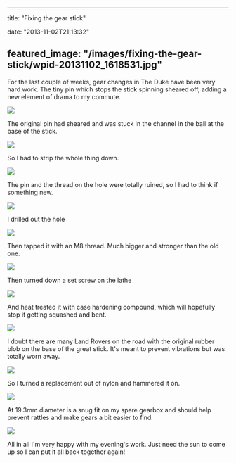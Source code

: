 
---
title: "Fixing the gear stick"

date: "2013-11-02T21:13:32"

featured_image: "/images/fixing-the-gear-stick/wpid-20131102_1618531.jpg"
---


For the last couple of weeks, gear changes in The Duke have been very hard work. The tiny pin which stops the stick spinning sheared off, adding a new element of drama to my commute. 

<a href="/images/fixing-the-gear-stick/wpid-20131102_1618531.jpg"><img src="/images/fixing-the-gear-stick/wpid-20131102_1618531.jpg"/></a>

The original pin had sheared and was stuck in the channel in the ball at the base of the stick. 

<a href="/images/fixing-the-gear-stick/wpid-20131102_1630051.jpg"><img src="/images/fixing-the-gear-stick/wpid-20131102_1630051.jpg"/></a>

So I had to strip the whole thing down. 

<a href="/images/fixing-the-gear-stick/wpid-20131102_1634281.jpg"><img src="/images/fixing-the-gear-stick/wpid-20131102_1634281.jpg"/></a>

The pin and the thread on the hole were totally ruined, so I had to think if something new. 

<a href="/images/fixing-the-gear-stick/wpid-20131102_1641521.jpg"><img src="/images/fixing-the-gear-stick/wpid-20131102_1641521.jpg"/></a>

I drilled out the hole

<a href="/images/fixing-the-gear-stick/wpid-20131102_1650201.jpg"><img src="/images/fixing-the-gear-stick/wpid-20131102_1650201.jpg"/></a>

Then tapped it with an M8 thread. Much bigger and stronger than the old one. 

<a href="/images/fixing-the-gear-stick/wpid-20131102_1654271.jpg"><img src="/images/fixing-the-gear-stick/wpid-20131102_1654271.jpg"/></a>

Then turned down a set screw on the lathe

<a href="/images/fixing-the-gear-stick/wpid-20131102_1708491.jpg"><img src="/images/fixing-the-gear-stick/wpid-20131102_1708491.jpg"/></a>

And heat treated it with case hardening compound, which will hopefully stop it getting squashed and bent. 

<a href="/images/fixing-the-gear-stick/wpid-13834259391531.jpg"><img src="/images/fixing-the-gear-stick/wpid-13834259391531.jpg"/></a>

I doubt there are many Land Rovers on the road with the original rubber blob on the base of the great stick. It's meant to prevent vibrations but was totally worn away.

<a href="/images/fixing-the-gear-stick/wpid-20131102_1634551.jpg"><img src="/images/fixing-the-gear-stick/wpid-20131102_1634551.jpg"/></a>

So I turned a replacement out of nylon and hammered it on. 

<a href="/images/fixing-the-gear-stick/wpid-20131102_2033051.jpg"><img src="/images/fixing-the-gear-stick/wpid-20131102_2033051.jpg"/></a>

At 19.3mm diameter is a snug fit on my spare gearbox and should help prevent rattles and make gears a bit easier to find.

<a href="/images/fixing-the-gear-stick/wpid-20131102_2035041.jpg"><img src="/images/fixing-the-gear-stick/wpid-20131102_2035041.jpg"/></a>

All in all I'm very happy with my evening's work. Just need the sun to come up so I can put it all back together again!
